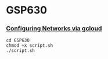 # GSP630
### [Configuring Networks via gcloud](https://www.cloudskillsboost.google/focuses/7140?parent=catalog)

```
cd GSP630
chmod +x script.sh
./script.sh

```
